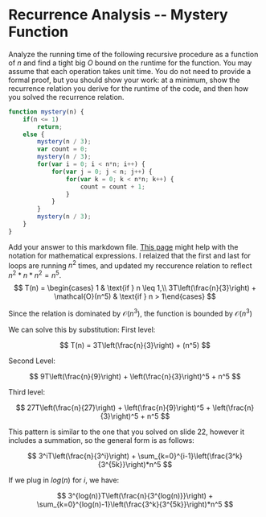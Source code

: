# Recurrence Analysis -- Mystery Function

Analyze the running time of the following recursive procedure as a function of
$n$ and find a tight big $O$ bound on the runtime for the function. You may
assume that each operation takes unit time. You do not need to provide a formal
proof, but you should show your work: at a minimum, show the recurrence relation
you derive for the runtime of the code, and then how you solved the recurrence
relation.

```javascript
function mystery(n) {
    if(n <= 1)
        return;
    else {
        mystery(n / 3);
        var count = 0;
        mystery(n / 3);
        for(var i = 0; i < n*n; i++) {
            for(var j = 0; j < n; j++) {
                for(var k = 0; k < n*n; k++) {
                    count = count + 1;
                }
            }
        }
        mystery(n / 3);
    }
}
```

Add your answer to this markdown file. [This
page](https://docs.github.com/en/get-started/writing-on-github/working-with-advanced-formatting/writing-mathematical-expressions)
might help with the notation for mathematical expressions.
I relaized that the first and last for loops are running $n^2$ times, and updated my reccurence relation to reflect $n^2 * n * n^2 = n^5$.
$$
T(n) = 
\begin{cases} 1 & \text{if } n \leq 1,\\
3T\left(\frac{n}{3}\right) + \mathcal{O}(n^5) & 
\text{if } n > 1\end{cases}
$$

Since the relation is dominated by $\mathcal{O}(n^3)$, the function is bounded by $\mathcal{O}(n^3)$

We can solve this by substitution:
First level:

$$
T(n) = 3T\left(\frac{n}{3}\right) + (n^5)
$$

Second Level:

$$
9T\left(\frac{n}{9}\right) + \left(\frac{n}{3}\right)^5 + n^5
$$

Third level:

$$
27T\left(\frac{n}{27}\right) + \left(\frac{n}{9}\right)^5 + \left(\frac{n}{3}\right)^5 + n^5
$$

This pattern is similar to the one that you solved on slide 22, however it includes a summation, so the general form is as follows:

$$
3^iT\left(\frac{n}{3^i}\right) + \sum_{k=0}^{i-1}\left(\frac{3^k}{3^{5k}}\right)*n^5
$$

If we plug in $log(n)$ for $i$, we have:

$$
3^{log(n)}T\left(\frac{n}{3^{log(n)}}\right) + \sum_{k=0}^{log(n)-1}\left(\frac{3^k}{3^{5k}}\right)*n^5
$$


